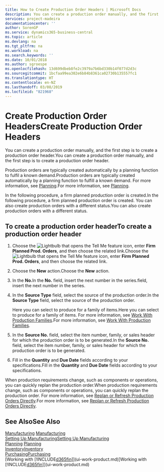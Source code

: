 ```yaml
---
title: How to Create Production Order Headers | Microsoft Docs
description: You can create a production order manually, and the first step is to create a production order header.
services: project-madeira
documentationcenter: ''
author: SorenGP
ms.service: dynamics365-business-central
ms.topic: article
ms.devlang: na
ms.tgt_pltfrm: na
ms.workload: na
ms.search.keywords: ''
ms.date: 10/01/2018
ms.author: sgroespe
ms.openlocfilehash: 13d699dbeb8fe2c3979a7b6bd330b14f077d2d3c
ms.sourcegitcommit: 1bcfaa99ea302e6b84b8361ca02730b135557fc1
ms.translationtype: HT
ms.contentlocale: en-NZ
ms.lasthandoff: 03/08/2019
ms.locfileid: "821968"
---
```

# <a name="create-production-order-headers"></a><span data-ttu-id="5d10a-103">Create Production Order Headers</span><span class="sxs-lookup"><span data-stu-id="5d10a-103">Create Production Order Headers</span></span>
<span data-ttu-id="5d10a-104">You can create a production order manually, and the first step is to create a production order header.</span><span class="sxs-lookup"><span data-stu-id="5d10a-104">You can create a production order manually, and the first step is to create a production order header.</span></span>

<span data-ttu-id="5d10a-105">Production orders are typically created automatically by a planning function to fulfil a known demand.</span><span class="sxs-lookup"><span data-stu-id="5d10a-105">Production orders are typically created automatically by a planning function to fulfill a known demand.</span></span> <span data-ttu-id="5d10a-106">For more information, see [Planning](production-planning.md).</span><span class="sxs-lookup"><span data-stu-id="5d10a-106">For more information, see [Planning](production-planning.md).</span></span>   

<span data-ttu-id="5d10a-107">In the following procedure, a firm planned production order is created.</span><span class="sxs-lookup"><span data-stu-id="5d10a-107">In the following procedure, a firm planned production order is created.</span></span> <span data-ttu-id="5d10a-108">You can also create production orders with a different status.</span><span class="sxs-lookup"><span data-stu-id="5d10a-108">You can also create production orders with a different status.</span></span>  

## <a name="to-create-a-production-order-header"></a><span data-ttu-id="5d10a-109">To create a production order header</span><span class="sxs-lookup"><span data-stu-id="5d10a-109">To create a production order header</span></span>  
1.  <span data-ttu-id="5d10a-110">Choose the ![Lightbulb that opens the Tell Me feature](media/ui-search/search_small.png "Tell me what you want to do") icon, enter **Firm Planned Prod. Orders**, and then choose the related link.</span><span class="sxs-lookup"><span data-stu-id="5d10a-110">Choose the ![Lightbulb that opens the Tell Me feature](media/ui-search/search_small.png "Tell me what you want to do") icon, enter **Firm Planned Prod. Orders**, and then choose the related link.</span></span>  
2.  <span data-ttu-id="5d10a-111">Choose the **New** action.</span><span class="sxs-lookup"><span data-stu-id="5d10a-111">Choose the **New** action.</span></span>  
3.  <span data-ttu-id="5d10a-112">In the **No.**</span><span class="sxs-lookup"><span data-stu-id="5d10a-112">In the **No.**</span></span> <span data-ttu-id="5d10a-113">field, insert the next number in the series.</span><span class="sxs-lookup"><span data-stu-id="5d10a-113">field, insert the next number in the series.</span></span>  
4.  <span data-ttu-id="5d10a-114">In the **Source Type** field, select the source of the production order.</span><span class="sxs-lookup"><span data-stu-id="5d10a-114">In the **Source Type** field, select the source of the production order.</span></span>

    <span data-ttu-id="5d10a-115">Here you can select to produce for a family of items.</span><span class="sxs-lookup"><span data-stu-id="5d10a-115">Here you can select to produce for a family of items.</span></span> <span data-ttu-id="5d10a-116">For more information, see [Work With Production Families](production-how-work-family.md).</span><span class="sxs-lookup"><span data-stu-id="5d10a-116">For more information, see [Work With Production Families](production-how-work-family.md).</span></span>
5.  <span data-ttu-id="5d10a-117">In the **Source No.** field, select the item number, family, or sales header for which the production order is to be generated.</span><span class="sxs-lookup"><span data-stu-id="5d10a-117">In the **Source No.** field, select the item number, family, or sales header for which the production order is to be generated.</span></span>  
6.  <span data-ttu-id="5d10a-118">Fill in the **Quantity** and **Due Date** fields according to your specifications.</span><span class="sxs-lookup"><span data-stu-id="5d10a-118">Fill in the **Quantity** and **Due Date** fields according to your specifications.</span></span>  

<span data-ttu-id="5d10a-119">When production requirements change, such as components or operations, you can quickly replan the production order.</span><span class="sxs-lookup"><span data-stu-id="5d10a-119">When production requirements change, such as components or operations, you can quickly replan the production order.</span></span> <span data-ttu-id="5d10a-120">For more information, see [Replan or Refresh Production Orders Directly](production-how-to-replan-refresh-production-orders.md).</span><span class="sxs-lookup"><span data-stu-id="5d10a-120">For more information, see [Replan or Refresh Production Orders Directly](production-how-to-replan-refresh-production-orders.md).</span></span> 

## <a name="see-also"></a><span data-ttu-id="5d10a-121">See Also</span><span class="sxs-lookup"><span data-stu-id="5d10a-121">See Also</span></span>  
<span data-ttu-id="5d10a-122">[Manufacturing](production-manage-manufacturing.md)  </span><span class="sxs-lookup"><span data-stu-id="5d10a-122">[Manufacturing](production-manage-manufacturing.md)  </span></span>  
[<span data-ttu-id="5d10a-123">Setting Up Manufacturing</span><span class="sxs-lookup"><span data-stu-id="5d10a-123">Setting Up Manufacturing</span></span>](production-configure-production-processes.md)  
<span data-ttu-id="5d10a-124">[Planning](production-planning.md)    </span><span class="sxs-lookup"><span data-stu-id="5d10a-124">[Planning](production-planning.md)    </span></span>  
[<span data-ttu-id="5d10a-125">Inventory</span><span class="sxs-lookup"><span data-stu-id="5d10a-125">Inventory</span></span>](inventory-manage-inventory.md)  
[<span data-ttu-id="5d10a-126">Purchasing</span><span class="sxs-lookup"><span data-stu-id="5d10a-126">Purchasing</span></span>](purchasing-manage-purchasing.md)  
<span data-ttu-id="5d10a-127">[Working with [!INCLUDE[d365fin](includes/d365fin_md.md)]](ui-work-product.md)</span><span class="sxs-lookup"><span data-stu-id="5d10a-127">[Working with [!INCLUDE[d365fin](includes/d365fin_md.md)]](ui-work-product.md)</span></span>
